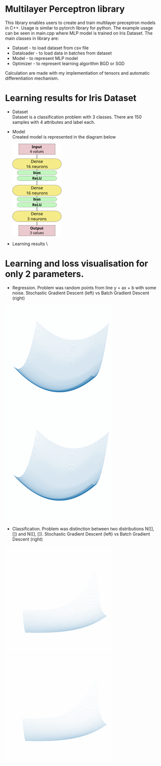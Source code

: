 # Multilayer Perceptron library

This library enables users to create and train multilayer preceptron models in C++. Usage is similar to pytorch library for python.
The example usage can be seen in main.cpp where MLP model is trained on Iris Dataset. The main classes in library are:
+ Dataset - to load dataset from csv file
+ Dataloader - to load data in batches from dataset
+ Model - to represent MLP model
+ Optimizer - to represent learning algorithm BGD or SGD
  
Calculation are made with my implementiation of tensors and automatic differentiation mechanism.


# Learning results for Iris Dataset
+ Dataset \
  Dataset is a classification problem with 3 classes. There are 150 samples with 4 attributes and label each.
   
+ Model \
  Created model is represented in the diagram below
  <p>
  <img src="https://github.com/kogelbezmogel/MLP/blob/master/model_architecture.png" width="160" height="300"/>
  </p>

+ Learning results \

# Learning and loss visualisation for only 2 parameters.
+ Regression. Problem was random points from line y = ax + b with some noise. Stochastic Gradient Descent (left) vs Batch Gradient Descent (right)
<p float="left">
  <img src="https://github.com/kogelbezmogel/MLP/blob/master/learning_regression_sgd.gif" width="350" height="350"/>
  <img src="https://github.com/kogelbezmogel/MLP/blob/master/learning_regression_bgd.gif" width="350" height="350"/>
</p>

+ Classification. Problem was distinction between two distributions N([], []) and N([], []). Stochastic Gradient Descent (left) vs Batch Gradient Descent (right)
<p float="left">
  <img src="https://github.com/kogelbezmogel/MLP/blob/master/learning_classification_sgd.gif" width="350" height="350"/>
  <img src="https://github.com/kogelbezmogel/MLP/blob/master/learning_classification_bgd.gif" width="350" height="350"/>
</p>
